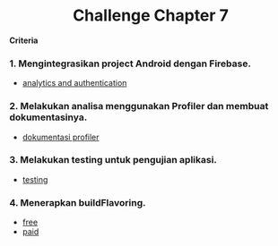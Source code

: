 <div align="center">
   <h1>Challenge Chapter 7</h1>
</div>

**Criteria**
<br>
### 1. Mengintegrasikan project Android dengan Firebase.
- [analytics and authentication](https://github.com/Binar-Academy-Android/Challenge_Chapter7/blob/main/app/src/main/java/com/example/challenge_chapter6_fix/ui/LoginFragment.kt)

### 2. Melakukan analisa menggunakan Profiler dan membuat dokumentasinya.
- [dokumentasi profiler](https://docs.google.com/document/d/12FpBux3TeMqvWUygPsGhjVEoxI1ZsZIrnSf3zRAepAU/edit)

### 3. Melakukan testing untuk pengujian aplikasi.
- [testing](https://docs.google.com/document/d/12FpBux3TeMqvWUygPsGhjVEoxI1ZsZIrnSf3zRAepAU/edit?usp=sharing)

### 4. Menerapkan buildFlavoring.
- [free](https://github.com/Binar-Academy-Android/Challenge_Chapter7/tree/main/app/src/free)
- [paid](https://github.com/Binar-Academy-Android/Challenge_Chapter7/tree/main/app/src/paid)
